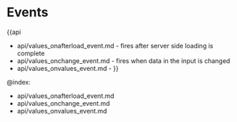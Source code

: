 Events
=======

{{api
- api/values_onafterload_event.md - fires after server side loading is complete
- api/values_onchange_event.md - fires when data in the input is changed
- api/values_onvalues_event.md - 
}}

@index:
- api/values_onafterload_event.md
- api/values_onchange_event.md
- api/values_onvalues_event.md


